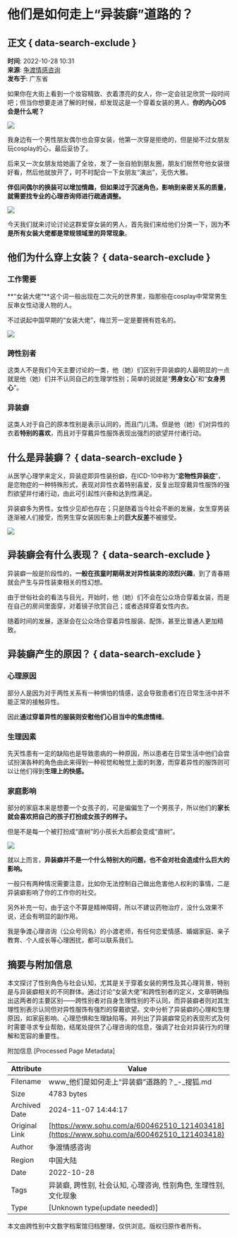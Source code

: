 # 他们是如何走上“异装癖”道路的？

## 正文 { data-search-exclude }


**时间**: 2022-10-28 10:31  
**来源**: [争渡情感咨询](https://www.sohu.com/a/600462510_121403418?spm=smpc.content-abroad.content.1.1730990598500m0tqtuY)  
**发布于**: 广东省  

如果你在大街上看到一个妆容精致、衣着漂亮的女人，你一定会驻足欣赏一段时间吧；但当你想要走进了解的时候，却发现这是一个穿着女装的男人，**你的内心OS会是什么呢？**

![](https://p8.itc.cn/q_70/images03/20221028/ffb65cfc5aae45b69e9530a7b29eb3c9.jpeg)

我身边有一个男性朋友偶尔也会穿女装，他第一次穿是拒绝的，但是拗不过女朋友玩cosplay的心，最后妥协了。

后来又一次女朋友给她画了全妆，发了一张自拍到朋友圈，朋友们居然夸他女装很好看，然后他就放开了，时不时配合一下女朋友“演出”，无伤大雅。

**伴侣间偶尔的换装可以增加情趣，但如果过于沉迷角色，影响到亲密关系的质量，就需要找专业的心理咨询师进行疏通调整。**

![](https://p2.itc.cn/q_70/images03/20221028/82b454f9cf264b98a9cc236825f23cd9.png)

今天我们就来讨论讨论这群爱穿女装的男人，首先我们来给他们分类一下，因为**不是所有女装大佬都是常规领域里的异常现象**。

## 他们为什么穿上女装？ { data-search-exclude }

### 工作需要

**“女装大佬”**这个词一般出现在二次元的世界里，指那些在cosplay中常常男生反串女性动漫人物的人。

不过说起中国早期的“女装大佬”，梅兰芳一定是要拥有姓名的。

![](https://p5.itc.cn/q_70/images03/20221028/e65f44c1a1bd4e2f94de5fcdac24f6c3.jpeg)

### 跨性别者

这类人不是我们今天主要讨论的一类，他（她）们区别于异装癖的人最明显的一点就是他（她）们并不认同自己的生理学性别；简单的说就是“**男身女心**”和“**女身男心**”。

### 异装癖

这类人对于自己的原本性别是表示认同的，而且门儿清。但是他（她）们对异性的衣着**特别的喜欢**，而且对于穿戴异性服饰表现出强烈的欲望并付诸行动。

## 什么是异装癖？ { data-search-exclude }

从医学心理学来定义，异装症即异性装扮癖，在ICD-10中称为“**恋物性异装症**”，是恋物症的一种特殊形式，表现对异性衣着特别喜爱，反复出现穿戴异性服饰的强烈欲望并付诸行动，由此可引起性兴奋和达到性满足。

异装癖多为男性，女性少见却也存在；只是随着当今社会不断的发展，女生穿男装逐渐被人们接受，而男生穿女装因形象上的**巨大反差**不被接受。

![](https://p4.itc.cn/q_70/images03/20221028/bdf521e3b75a4005b4cc22659aefa6d8.jpeg)

## 异装癖会有什么表现？ { data-search-exclude }

异装癖一般是阶段性的，**一般在孩童时期萌发对异性装束的浓烈兴趣**，到了青春期就会产生与异性装束相关的性幻想。

由于世俗社会的看法与目光，开始时，他（她）们不会在公众场合穿着女装，而是在自己的房间里面穿，对着镜子欣赏自己；或者选择穿着女性内衣。

随着时间的发展，逐渐会在公众场合穿着异性服装、配饰，甚至比普通人更加精致。

## 异装癖产生的原因？ { data-search-exclude }

### 心理原因

部分人是因为对于两性关系有一种惧怕的情感，这会导致患者们在日常生活中并不能正常的接触异性。

因此**通过穿着异性的服装则安慰他们心目当中的焦虑情绪**。

### 生理因素

先天性患有一定的缺陷也是导致患病的一种原因，所以患者在日常生活中他们会尝试扮演各种的角色由此来得到一种视觉和触觉上面的刺激，而穿着异性的服饰则可以让他们得到**生理上的快感。**

### 家庭影响

部分的家庭本来是想要一个女孩子的，可是偏偏生了一个男孩子，所以他们的**家长就会喜欢把自己的孩子打扮成女孩子的样子。**

但是不是每一个被打扮成“直树”的小孩长大后都会变成“直树”。

![](https://p1.itc.cn/q_70/images03/20221028/3d45516d8c7b4ebdb66871515ceab20e.jpeg)

就以上而言，**异装癖并不是一个什么特别大的问题，也不会对社会造成什么巨大的影响。**

一般只有两种情况需要注意，比如你无法控制自己做出危害他人权利的事情，二是异装癖影响了你的工作你的社交。

另外补充一句，由于这个不算是精神障碍，所以不建议药物治疗，没什么效果不说，还会有明显的副作用。

我是争渡心理咨询（公众号同名）的小渡老师，有任何恋爱情感、婚姻家庭、亲子教育、个人成长等心理困扰，都可以联系我们。

## 摘要与附加信息

<!-- tcd_abstract -->
本文探讨了性别角色与社会认知，尤其是关于穿着女装的男性及其心理背景，特别是与异装癖相关的不同群体。通过讨论“女装大佬”和跨性别者的定义，文章明确指出这两者的主要区别——跨性别者对自身生理性别的不认同，而异装癖者则对其生理性别表示认同但对异性服饰有强烈的穿戴欲望。文中分析了异装癖的心理和生理原因，如家庭影响、心理恐惧和生理缺陷等。并列出了异装癖常见的表现形式及何时需要寻求专业帮助，结尾处提供了心理咨询的信息，强调了社会对异装行为的理解和宽容的重要性。
<!-- tcd_abstract_end -->

附加信息 [Processed Page Metadata]

| Attribute       | Value                                  |
|-----------------|----------------------------------------|
| Filename        | www_他们是如何走上“异装癖”道路的？_-_搜狐.md                             |
| Size            | 4783 bytes                           |
| Archived Date   | 2024-11-07 14:44:17                             |
| Original Link   | [https://www.sohu.com/a/600462510_121403418](https://www.sohu.com/a/600462510_121403418)                       |
| Author          | 争渡情感咨询                               |
| Region          | 中国大陆                               |
| Date            | 2022-10-28                                 |
| Tags            | 异装癖, 跨性别, 社会认知, 心理咨询, 性别角色, 生理性别, 文化现象                                 |
| Type            | [Unknown type(update needed)]                                 |
<!-- tcd_table_end -->

本文由跨性别中文数字档案馆归档整理，仅供浏览。版权归原作者所有。
